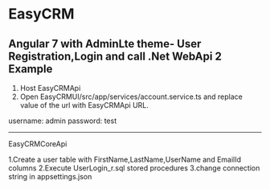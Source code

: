 # EasyCRM
Angular 7 with AdminLte theme- User Registration,Login and call .Net WebApi 2 Example
----------------------
1. Host EasyCRMApi
2. Open EasyCRMUI/src/app/services/account.service.ts and replace value of the url with EasyCRMApi URL.

username: admin
password: test


---------------
EasyCRMCoreApi

1.Create a user table with FirstName,LastName,UserName and EmailId columns
2.Execute UserLogin_r.sql stored procedures
3.change connection string in appsettings.json